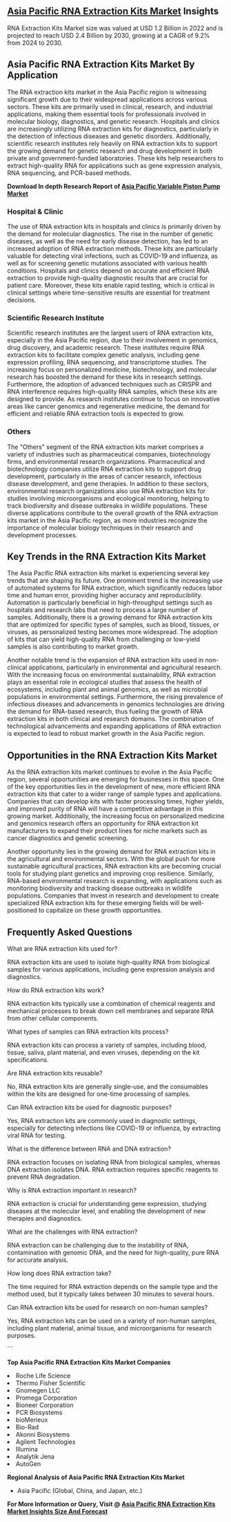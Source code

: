 <h2><a href="https://www.verifiedmarketreports.com/download-sample/?rid=321650&amp;utm_source=Github-Feb&amp;utm_medium=225" target="_blank">Asia Pacific RNA Extraction Kits Market</a> Insights</h2><p>RNA Extraction Kits Market size was valued at USD 1.2 Billion in 2022 and is projected to reach USD 2.4 Billion by 2030, growing at a CAGR of 9.2% from 2024 to 2030.</p><p><h2>Asia Pacific RNA Extraction Kits Market By Application</h2> <p>The RNA extraction kits market in the Asia Pacific region is witnessing significant growth due to their widespread applications across various sectors. These kits are primarily used in clinical, research, and industrial applications, making them essential tools for professionals involved in molecular biology, diagnostics, and genetic research. Hospitals and clinics are increasingly utilizing RNA extraction kits for diagnostics, particularly in the detection of infectious diseases and genetic disorders. Additionally, scientific research institutes rely heavily on RNA extraction kits to support the growing demand for genetic research and drug development in both private and government-funded laboratories. These kits help researchers to extract high-quality RNA for applications such as gene expression analysis, RNA sequencing, and PCR-based methods. <p><strong>Download In depth Research Report of <a href="https://www.verifiedmarketreports.com/download-sample/?rid=236118&amp;utm_source=Pulse-Dec&amp;utm_medium=225" target="_blank">Asia Pacific Variable Piston Pump Market</a></strong></p></p> <h3>Hospital & Clinic</h3> <p>The use of RNA extraction kits in hospitals and clinics is primarily driven by the demand for molecular diagnostics. The rise in the number of genetic diseases, as well as the need for early disease detection, has led to an increased adoption of RNA extraction methods. These kits are particularly valuable for detecting viral infections, such as COVID-19 and influenza, as well as for screening genetic mutations associated with various health conditions. Hospitals and clinics depend on accurate and efficient RNA extraction to provide high-quality diagnostic results that are crucial for patient care. Moreover, these kits enable rapid testing, which is critical in clinical settings where time-sensitive results are essential for treatment decisions. <h3>Scientific Research Institute</h3> <p>Scientific research institutes are the largest users of RNA extraction kits, especially in the Asia Pacific region, due to their involvement in genomics, drug discovery, and academic research. These institutes require RNA extraction kits to facilitate complex genetic analysis, including gene expression profiling, RNA sequencing, and transcriptome studies. The increasing focus on personalized medicine, biotechnology, and molecular research has boosted the demand for these kits in research settings. Furthermore, the adoption of advanced techniques such as CRISPR and RNA interference requires high-quality RNA samples, which these kits are designed to provide. As research institutes continue to focus on innovative areas like cancer genomics and regenerative medicine, the demand for efficient and reliable RNA extraction tools is expected to grow. <h3>Others</h3> <p>The "Others" segment of the RNA extraction kits market comprises a variety of industries such as pharmaceutical companies, biotechnology firms, and environmental research organizations. Pharmaceutical and biotechnology companies utilize RNA extraction kits to support drug development, particularly in the areas of cancer research, infectious disease development, and gene therapies. In addition to these sectors, environmental research organizations also use RNA extraction kits for studies involving microorganisms and ecological monitoring, helping to track biodiversity and disease outbreaks in wildlife populations. These diverse applications contribute to the overall growth of the RNA extraction kits market in the Asia Pacific region, as more industries recognize the importance of molecular biology techniques in their research and development processes. <h2>Key Trends in the RNA Extraction Kits Market</h2> <p>The Asia Pacific RNA extraction kits market is experiencing several key trends that are shaping its future. One prominent trend is the increasing use of automated systems for RNA extraction, which significantly reduces labor time and human error, providing higher accuracy and reproducibility. Automation is particularly beneficial in high-throughput settings such as hospitals and research labs that need to process a large number of samples. Additionally, there is a growing demand for RNA extraction kits that are optimized for specific types of samples, such as blood, tissues, or viruses, as personalized testing becomes more widespread. The adoption of kits that can yield high-quality RNA from challenging or low-yield samples is also contributing to market growth. <p>Another notable trend is the expansion of RNA extraction kits used in non-clinical applications, particularly in environmental and agricultural research. With the increasing focus on environmental sustainability, RNA extraction plays an essential role in ecological studies that assess the health of ecosystems, including plant and animal genomics, as well as microbial populations in environmental settings. Furthermore, the rising prevalence of infectious diseases and advancements in genomics technologies are driving the demand for RNA-based research, thus fueling the growth of RNA extraction kits in both clinical and research domains. The combination of technological advancements and expanding applications of RNA extraction is expected to lead to robust market growth in the Asia Pacific region. <h2>Opportunities in the RNA Extraction Kits Market</h2> <p>As the RNA extraction kits market continues to evolve in the Asia Pacific region, several opportunities are emerging for businesses in this space. One of the key opportunities lies in the development of new, more efficient RNA extraction kits that cater to a wider range of sample types and applications. Companies that can develop kits with faster processing times, higher yields, and improved purity of RNA will have a competitive advantage in this growing market. Additionally, the increasing focus on personalized medicine and genomics research offers an opportunity for RNA extraction kit manufacturers to expand their product lines for niche markets such as cancer diagnostics and genetic screening. <p>Another opportunity lies in the growing demand for RNA extraction kits in the agricultural and environmental sectors. With the global push for more sustainable agricultural practices, RNA extraction kits are becoming crucial tools for studying plant genetics and improving crop resilience. Similarly, RNA-based environmental research is expanding, with applications such as monitoring biodiversity and tracking disease outbreaks in wildlife populations. Companies that invest in research and development to create specialized RNA extraction kits for these emerging fields will be well-positioned to capitalize on these growth opportunities. <h2>Frequently Asked Questions</h2> <p>What are RNA extraction kits used for?</p> <p>RNA extraction kits are used to isolate high-quality RNA from biological samples for various applications, including gene expression analysis and diagnostics.</p> <p>How do RNA extraction kits work?</p> <p>RNA extraction kits typically use a combination of chemical reagents and mechanical processes to break down cell membranes and separate RNA from other cellular components.</p> <p>What types of samples can RNA extraction kits process?</p> <p>RNA extraction kits can process a variety of samples, including blood, tissue, saliva, plant material, and even viruses, depending on the kit specifications.</p> <p>Are RNA extraction kits reusable?</p> <p>No, RNA extraction kits are generally single-use, and the consumables within the kits are designed for one-time processing of samples.</p> <p>Can RNA extraction kits be used for diagnostic purposes?</p> <p>Yes, RNA extraction kits are commonly used in diagnostic settings, especially for detecting infections like COVID-19 or influenza, by extracting viral RNA for testing.</p> <p>What is the difference between RNA and DNA extraction?</p> <p>RNA extraction focuses on isolating RNA from biological samples, whereas DNA extraction isolates DNA. RNA extraction requires specific reagents to prevent RNA degradation.</p> <p>Why is RNA extraction important in research?</p> <p>RNA extraction is crucial for understanding gene expression, studying diseases at the molecular level, and enabling the development of new therapies and diagnostics.</p> <p>What are the challenges with RNA extraction?</p> <p>RNA extraction can be challenging due to the instability of RNA, contamination with genomic DNA, and the need for high-quality, pure RNA for accurate analysis.</p> <p>How long does RNA extraction take?</p> <p>The time required for RNA extraction depends on the sample type and the method used, but it typically takes between 30 minutes to several hours.</p> <p>Can RNA extraction kits be used for research on non-human samples?</p> <p>Yes, RNA extraction kits can be used on a variety of non-human samples, including plant material, animal tissue, and microorganisms for research purposes.</p> ```</p><p><strong>Top Asia Pacific RNA Extraction Kits Market Companies</strong></p><div data-test-id=""><p><li>Roche Life Science</li><li> Thermo Fisher Scientific</li><li> Gnomegen LLC</li><li> Promega Corporation</li><li> Bioneer Corporation</li><li> PCR Biosystems</li><li> bioMerieux</li><li> Bio-Rad</li><li> Akonni Biosystems</li><li> Agilent Technologies</li><li> Illumina</li><li> Analytik Jena</li><li> AutoGen</li></p><div><strong>Regional Analysis of&nbsp;Asia Pacific RNA Extraction Kits Market</strong></div><ul><li dir="ltr"><p dir="ltr">Asia Pacific (Global, China, and Japan, etc.)</p></li></ul><p><strong>For More Information or Query, Visit @&nbsp;</strong><strong><a href="https://www.verifiedmarketreports.com/product/rna-extraction-kits-market/?utm_source=Github-Feb&amp;utm_medium=225" target="_blank">Asia Pacific RNA Extraction Kits Market Insights Size And Forecast</a></strong></p></div><h2>&nbsp;</h2><div data-test-id="">&nbsp;</div>
